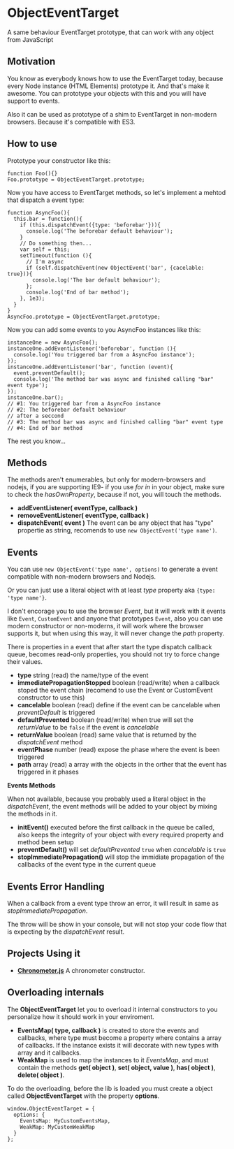ObjectEventTarget
=================

A same behaviour EventTarget prototype, that can work with any object from JavaScript

Motivation
----------

You know as everybody knows how to use the EventTarget today, because every Node instance (HTML Elements) prototype it. And that's make it awesome. You can prototype your objects with this and you will have support to events.

Also it can be used as prototype of a shim to EventTarget in non-modern browsers. Because it's compatible with ES3.

How to use
----------

Prototype your constructor like this:

```
function Foo(){}
Foo.prototype = ObjectEventTarget.prototype;
```

Now you have access to EventTarget methods, so let's implement a mehtod that dispatch a event type:

```
function AsyncFoo(){
  this.bar = function(){
    if (this.dispatchEvent({type: 'beforebar'})){
      console.log('The beforebar default behaviour');
    }
    // Do something then...
    var self = this;
    setTimeout(function (){
      // I'm async
      if (self.dispatchEvent(new ObjectEvent('bar', {cacelable: true})){
        console.log('The bar default behaviour');
      };
      console.log('End of bar method');
    }, 1e3);
  }
}
AsyncFoo.prototype = ObjectEventTarget.prototype;
```

Now you can add some events to you AsyncFoo instances like this:

```
instanceOne = new AsyncFoo();
instanceOne.addEventListener('beforebar', function (){
  console.log('You triggered bar from a AsyncFoo instance');
});
instanceOne.addEventListener('bar', function (event){
  event.preventDefault();
  console.log('The method bar was async and finished calling "bar" event type');
});
instanceOne.bar();
// #1: You triggered bar from a AsyncFoo instance
// #2: The beforebar default behaviour
// after a seccond
// #3: The method bar was async and finished calling "bar" event type
// #4: End of bar method
```

The rest you know...

Methods
-------

The methods aren't enumerables, but only for modern-browsers and nodejs, if you are supporting IE9- if you use *for in* in your object, make sure to check the *hasOwnProperty*, because if not, you will touch the methods.

* **addEventListener( eventType, callback )**
* **removeEventListener( eventType, callback )**
* **dispatchEvent( event )** The event can be any object that has "type" propertie as string, recomends to use `new ObjectEvent('type name')`.

Events
------

You can use `new ObjectEvent('type name', options)` to generate a event compatible with non-modern browsers and Nodejs.

Or you can just use a literal object with at least *type* property aka `{type: 'type name'}`.

I don't encorage you to use the browser *Event*, but it will work with it events like `Event`, `CustomEvent` and anyone that prototypes `Event`, also you can use modern constructor or non-moderns, it will work where the browser supports it, but when using this way, it will never change the *path* property.

There is properties in a event that after start the type dispatch callback queue, becomes read-only properties, you should not try to force change their values.

* **type** string (read) the name/type of the event
* **immediatePropagationStopped** boolean (read/write) when a callback stoped the event chain (recomend to use the Event or CustomEvent constructor to use this)
* **cancelable** boolean (read) define if the event can be cancelable when *preventDefault* is triggered
* **defaultPrevented** boolean (read/write) when true will set the *returnValue* to be `false` if the event is *cancelable*
* **returnValue** boolean (read) same value that is returned by the *dispatchEvent* method
* **eventPhase** number (read) expose the phase where the event is been triggered
* **path** array (read) a array with the objects in the orther that the event has triggered in it phases

**Events Methods**

When not available, because you probably used a literal object in the *dispatchEvent*, the event methods will be added to your object by mixing the methods in it.

* **initEvent()** executed before the first callback in the queue be called, also keeps the integrity of your object with every required property and method been setup
* **preventDefault()** will set *defaultPrevented* `true` when *cancelable* is `true`
* **stopImmediatePropagation()** will stop the immidiate propagation of the callbacks of the event type in the current queue

Events Error Handling
---------------------

When a callback from a event type throw an error, it will result in same as *stopImmediatePropagation*.

The throw will be show in your console, but will not stop your code flow that is expecting by the *dispatchEvent* result.

Projects Using it
-----------------

* [**Chronometer.js**](http://gartz.github.io/chronometer.js/) A chronometer constructor.

Overloading internals
---------------------

The **ObjectEventTarget** let you to overload it internal constructors to you personalize how it should work in your enviroment.

* **EventsMap( type, callback )** is created to store the events and callbacks, where type must become a property where contains a array of callbacks. If the instance exists it will decorate with new types with array and it callbacks.
* **WeakMap** is used to map the instances to it *EventsMap*, and must contain the methods **get( object )**, **set( object, value )**, **has( object )**, **delete( object )**.

To do the overloading, before the lib is loaded you must create a object called **ObjectEventTarget** with the property **options**.

```
window.ObjectEventTarget = {
  options: {
    EventsMap: MyCustomEventsMap,
    WeakMap: MyCustomWeakMap
  }
};
```